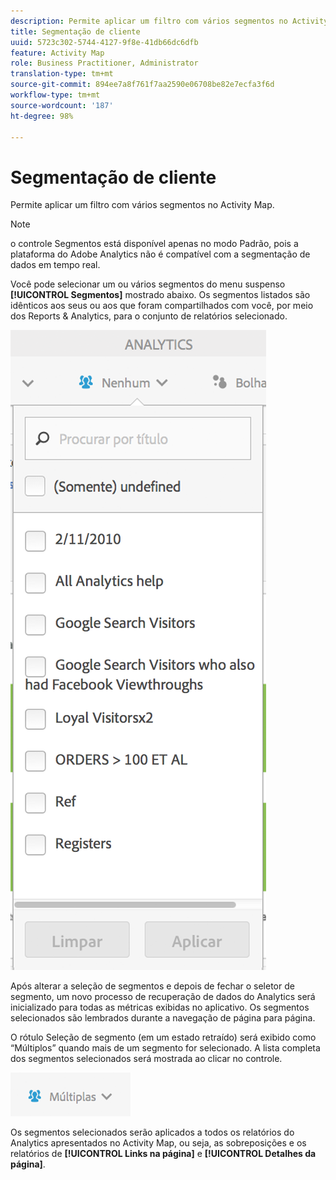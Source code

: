 ```yaml
---
description: Permite aplicar um filtro com vários segmentos no Activity Map.
title: Segmentação de cliente
uuid: 5723c302-5744-4127-9f8e-41db66dc6dfb
feature: Activity Map
role: Business Practitioner, Administrator
translation-type: tm+mt
source-git-commit: 894ee7a8f761f7aa2590e06708be82e7ecfa3f6d
workflow-type: tm+mt
source-wordcount: '187'
ht-degree: 98%

---
```



# Segmentação de cliente

Permite aplicar um filtro com vários segmentos no Activity Map.

>[!NOTE]
>
>o controle Segmentos está disponível apenas no modo Padrão, pois a plataforma do Adobe Analytics não é compatível com a segmentação de dados em tempo real.

Você pode selecionar um ou vários segmentos do menu suspenso **[!UICONTROL Segmentos]** mostrado abaixo. Os segmentos listados são idênticos aos seus ou aos que foram compartilhados com você, por meio dos Reports &amp; Analytics, para o conjunto de relatórios selecionado.

![](assets/segments.png)

Após alterar a seleção de segmentos e depois de fechar o seletor de segmento, um novo processo de recuperação de dados do Analytics será inicializado para todas as métricas exibidas no aplicativo. Os segmentos selecionados são lembrados durante a navegação de página para página.

O rótulo Seleção de segmento (em um estado retraído) será exibido como “Múltiplos” quando mais de um segmento for selecionado. A lista completa dos segmentos selecionados será mostrada ao clicar no controle.

![](assets/two_segments.png)

Os segmentos selecionados serão aplicados a todos os relatórios do Analytics apresentados no Activity Map, ou seja, as sobreposições e os relatórios de **[!UICONTROL Links na página]** e **[!UICONTROL Detalhes da página]**.
